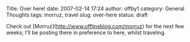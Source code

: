Title: Over here!
date: 2007-02-14 17:24
author: offby1
category: General Thoughts
tags: morruz, travel
slug: over-here
status: draft

Check out \[Morruz\](<http://www.offlineblog.com/morruz>) for the next few weeks; I\'ll be posting there in preference to here, whilst traveling.
